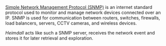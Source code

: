 [Simple Network Management Protocol (SNMP)](https://en.wikipedia.org/wiki/Simple_Network_Management_Protocol) is an internet standard protocol used to monitor and manage network devices connected over an IP. SNMP is used for communication between routers, switches, firewalls, load balancers, servers, CCTV cameras, and wireless devices.

_Heimdall_ acts like such a SNMP server, receives the network event and stores it for later retrieval and exploration.